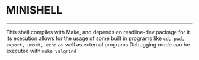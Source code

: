 # MINISHELL 
-----

This shell compiles with Make, and depends on readline-dev package for it.
Its execution allows for the usage of some built in programs like ```cd, pwd, export, unset, echo``` as well as external programs
Debugging mode can be executed with ```make valgrind```
